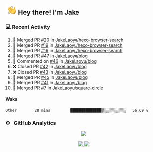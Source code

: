 <img alt="Night Coding" src="./assets/Hand%20Wave.gif" width='40' align="left"/><h2>Hey there! I'm Jake</h2>

### 💻 Recent Activity

<!--RECENT_ACTIVITY:start-->
1. 🎉 Merged PR [#20](https://github.com/JakeLaoyu/hexo-browser-search/pull/20) in [JakeLaoyu/hexo-browser-search](https://github.com/JakeLaoyu/hexo-browser-search)<br>
2. 🎉 Merged PR [#19](https://github.com/JakeLaoyu/hexo-browser-search/pull/19) in [JakeLaoyu/hexo-browser-search](https://github.com/JakeLaoyu/hexo-browser-search)<br>
3. 🎉 Merged PR [#16](https://github.com/JakeLaoyu/hexo-browser-search/pull/16) in [JakeLaoyu/hexo-browser-search](https://github.com/JakeLaoyu/hexo-browser-search)<br>
4. 🎉 Merged PR [#47](https://github.com/JakeLaoyu/blog/pull/47) in [JakeLaoyu/blog](https://github.com/JakeLaoyu/blog)<br>
5. 💬 Commented on [#46](https://github.com/JakeLaoyu/blog/issues/46#issuecomment-2430411919) in [JakeLaoyu/blog](https://github.com/JakeLaoyu/blog)<br>
6. ❌ Closed PR [#42](https://github.com/JakeLaoyu/blog/pull/42) in [JakeLaoyu/blog](https://github.com/JakeLaoyu/blog)<br>
7. ❌ Closed PR [#43](https://github.com/JakeLaoyu/blog/pull/43) in [JakeLaoyu/blog](https://github.com/JakeLaoyu/blog)<br>
8. 🎉 Merged PR [#45](https://github.com/JakeLaoyu/blog/pull/45) in [JakeLaoyu/blog](https://github.com/JakeLaoyu/blog)<br>
9. 🎉 Merged PR [#41](https://github.com/JakeLaoyu/blog/pull/41) in [JakeLaoyu/blog](https://github.com/JakeLaoyu/blog)<br>
10. 🎉 Merged PR [#7](https://github.com/JakeLaoyu/square-circle/pull/7) in [JakeLaoyu/square-circle](https://github.com/JakeLaoyu/square-circle)<br>
<!--RECENT_ACTIVITY:end-->

#### Waka

<!--START_SECTION:waka-->

```text
Other        28 mins         ██████████████▒░░░░░░░░░░   56.69 %
```

<!--END_SECTION:waka-->

### ⚙️ &nbsp; GitHub Analytics

<p align="center">
  <img src="http://github-profile-summary-cards.vercel.app/api/cards/profile-details?username=JakeLaoyu&theme=2077" />
</p>


<p align="center">
<a href="https://github.com/JakeLaoyu">
  <img height="180em" src="https://github-readme-stats-eight-theta.vercel.app/api?username=jakelaoyu&show_icons=true&theme=algolia&include_all_commits=true&count_private=true"/>
  <img height="180em" src="https://github-readme-stats-eight-theta.vercel.app/api/top-langs/?username=jakelaoyu&layout=compact&langs_count=8&theme=algolia&hide=html&count_private=true"/>
</a>
</p>

<!-- ### 🤝🏻 &nbsp; Connect with Me

<p align="center">
<a href="https://i.jakeyu.top"><img src="https://img.shields.io/badge/-i.jakeyu.top-3423A6?style=flat&logo=Google-Chrome&logoColor=white"/></a>
<a href="mailto:jake.laoyu@gmail.com"><img src="https://img.shields.io/badge/-jake.laoyu@gmail.com-D14836?style=flat&logo=Gmail&logoColor=white"/></a>
</p> -->
